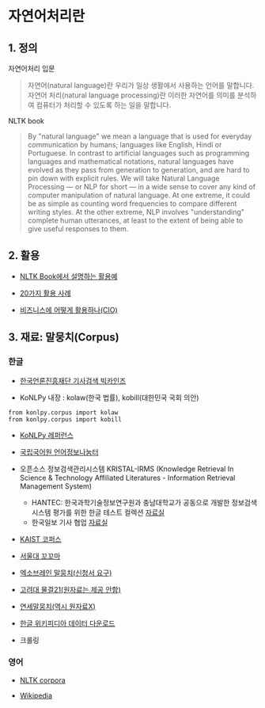 # 자연어처리란

## 1. 정의

자연어처리 입문
> 자연어(natural language)란 우리가 일상 생활에서 사용하는 언어를 말합니다. 자연어 처리(natural language processing)란 이러한 자연어를 의미를 분석하여 컴퓨터가 처리할 수 있도록 하는 일을 말합니다.

NLTK book
>  By "natural language" we mean a language that is used for everyday communication by humans; languages like English, Hindi or Portuguese. In contrast to artificial languages such as programming languages and mathematical notations, natural languages have evolved as they pass from generation to generation, and are hard to pin down with explicit rules. We will take Natural Language Processing — or NLP for short — in a wide sense to cover any kind of computer manipulation of natural language. At one extreme, it could be as simple as counting word frequencies to compare different writing styles. At the other extreme, NLP involves "understanding" complete human utterances, at least to the extent of being able to give useful responses to them.

## 2. 활용 

* [NLTK Book에서 설명하는 활용예](http://www.nltk.org/book/ch01.html#automatic-natural-language-understanding)

* [20가지 활용 사례](https://www.wonderflow.co/blog/20-natural-language-processing-examples-for-businesses)

* [비즈니스에 어떻게 활용하나(CIO)](http://www.ciokorea.com/t/527/sns/37457)

## 3. 재료: 말뭉치(Corpus)

### 한글

* [한국언론진흥재단 기사검색 빅카인즈](https://www.bigkinds.or.kr/)

* KoNLPy 내장 : kolaw(한국 법률), kobill(대한민국 국회 의안)
```
from konlpy.corpus import kolaw
from konlpy.corpus import kobill
```

* [KoNLPy 레퍼런스](https://konlpy-ko.readthedocs.io/ko/v0.4.3/references/#corpora)

* [국립국어원 언어정보나눔터](https://ithub.korean.go.kr/user/main.do)

* 오픈소스 정보검색관리시스템 KRISTAL-IRMS (Knowledge Retrieval In Science & Technology Affiliated Literatures - Information Retrieval Management System)
    * HANTEC: 한국과학기술정보연구원과 충남대학교가 공동으로 개발한 정보검색시스템 평가를 위한 한글 테스트 컬렉션 [자료실](http://www.kristalinfo.com/download/#hantec)
    * 한국일보 기사 협업 [자료실](http://www.kristalinfo.com/TestCollections/readme_hkib.html)

* [KAIST 코퍼스](http://semanticweb.kaist.ac.kr/home/index.php/KAIST_Corpus)

* [서울대 꼬꼬마](http://kkma.snu.ac.kr/statistic)

* [엑소브레인 말뭉치(신청서 요구)](http://aiopen.etri.re.kr/service_dataset.php?category=language)

* [고려대 물결21(원자료는 제공 안함)](http://corpus.korea.ac.kr/)

* [연세말뭉치(역시 원자료X)](https://ilis.yonsei.ac.kr/콘텐츠/연세말뭉치/)

* [한글 위키피디아 데이터 다운로드](https://ko.wikipedia.org/wiki/%EC%9C%84%ED%82%A4%EB%B0%B1%EA%B3%BC:%EB%8D%B0%EC%9D%B4%ED%84%B0%EB%B2%A0%EC%9D%B4%EC%8A%A4_%EB%8B%A4%EC%9A%B4%EB%A1%9C%EB%93%9C)

* 크롤링

### 영어

* [NLTK corpora](http://www.nltk.org/book/ch02.html)

* [Wikipedia](https://dumps.wikimedia.org/backup-index.html)
